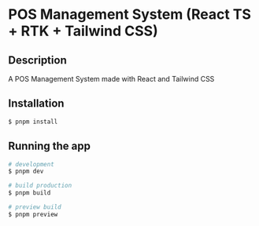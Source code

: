 # POS Management System (React TS + RTK + Tailwind CSS)
## Description

A POS Management System made with React and Tailwind CSS

## Installation

```bash
$ pnpm install
```

## Running the app

```bash
# development
$ pnpm dev

# build production
$ pnpm build

# preview build
$ pnpm preview
```
